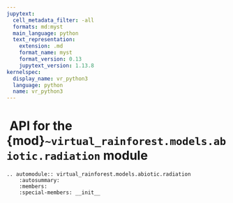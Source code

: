 ```yaml
---
jupytext:
  cell_metadata_filter: -all
  formats: md:myst
  main_language: python
  text_representation:
    extension: .md
    format_name: myst
    format_version: 0.13
    jupytext_version: 1.13.8
kernelspec:
  display_name: vr_python3
  language: python
  name: vr_python3
---
```


#  API for the {mod}`~virtual_rainforest.models.abiotic.radiation` module

```{eval-rst}
.. automodule:: virtual_rainforest.models.abiotic.radiation
    :autosummary:
    :members:
    :special-members: __init__
```
